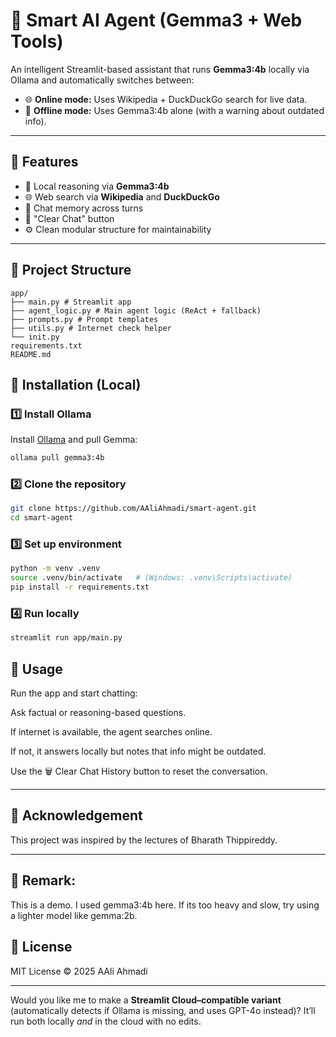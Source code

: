 # 🤖 Smart AI Agent (Gemma3 + Web Tools)

An intelligent Streamlit-based assistant that runs **Gemma3:4b** locally via Ollama and automatically switches between:

- 🌐 **Online mode:** Uses Wikipedia + DuckDuckGo search for live data.
- 📴 **Offline mode:** Uses Gemma3:4b alone (with a warning about outdated info).

---

## 🚀 Features

- 🧠 Local reasoning via **Gemma3:4b**
- 🌐 Web search via **Wikipedia** and **DuckDuckGo**
- 💬 Chat memory across turns
- 🧹 "Clear Chat" button
- ⚙️ Clean modular structure for maintainability

---

## 🧱 Project Structure

```
app/
├── main.py # Streamlit app
├── agent_logic.py # Main agent logic (ReAct + fallback)
├── prompts.py # Prompt templates
├── utils.py # Internet check helper
└── init.py
requirements.txt
README.md
```





## 🧩 Installation (Local)

### 1️⃣ Install Ollama
Install [Ollama](https://ollama.com/download) and pull Gemma:

```bash
ollama pull gemma3:4b
```

### 2️⃣ Clone the repository
```bash
git clone https://github.com/AAliAhmadi/smart-agent.git
cd smart-agent
```

### 3️⃣ Set up environment
```bash
python -m venv .venv
source .venv/bin/activate   # (Windows: .venv\Scripts\activate)
pip install -r requirements.txt
```

### 4️⃣ Run locally
```bash
streamlit run app/main.py
```

## 🧠 Usage

Run the app and start chatting:

Ask factual or reasoning-based questions.

If internet is available, the agent searches online.

If not, it answers locally but notes that info might be outdated.

Use the 🗑️ Clear Chat History button to reset the conversation.

---

## 🙏 Acknowledgement
This project was inspired by the lectures of Bharath Thippireddy.

---

## 🧠 Remark: 

This is a demo. I used gemma3:4b here. If its too heavy and slow, try using a lighter model like gemma:2b.


## 📄 License

MIT License © 2025 AAli Ahmadi

---

Would you like me to make a **Streamlit Cloud–compatible variant** (automatically detects if Ollama is missing, and uses GPT-4o instead)? It’ll run both locally *and* in the cloud with no edits.


